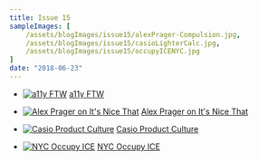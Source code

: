 ```yaml
---
title: Issue 15
sampleImages: [
    /assets/blogImages/issue15/alexPrager-Compulsion.jpg,
    /assets/blogImages/issue15/casioLighterCalc.jpg,
    /assets/blogImages/issue15/occupyICENYC.jpg
]
date: "2018-06-23"
---
```


* [![a11y FTW](/assets/blogImages/issue15/a11yFTW.jpg "Screenshot of Twitter post where a woman is doing ASL interpretation at a concert and looking totally badass")](https://twitter.com/holtbt/status/1010372708071288833)
[a11y FTW](https://twitter.com/holtbt/status/1010372708071288833)

* [![Alex Prager on It's Nice That](/assets/blogImages/issue15/alexPrager-Compulsion.jpg "Image of a yellow house on fire in an idyllic field")](https://www.itsnicethat.com/features/alex-prager-silver-lake-drive-the-photographers-gallery-photography-190618)
[Alex Prager on It's Nice That](https://www.itsnicethat.com/features/alex-prager-silver-lake-drive-the-photographers-gallery-photography-190618)

* [![Casio Product Culture](/assets/blogImages/issue15/casioLighterCalc.jpg "Screenshot of the 'Cubic Disarray' example")](https://medium.com/firm-narrative/some-say-they-embrace-failure-then-theres-casio-c5213315994c)
[Casio Product Culture](https://medium.com/firm-narrative/some-say-they-embrace-failure-then-theres-casio-c5213315994c)

* [![NYC Occupy ICE](/assets/blogImages/issue15/occupyICENYC.jpg "Black and white flyer for the occupation of the ICE building in New York at 201 Varick street")](https://medium.com/firm-narrative/some-say-they-embrace-failure-then-theres-casio-c5213315994c)
[NYC Occupy ICE](https://medium.com/firm-narrative/some-say-they-embrace-failure-then-theres-casio-c5213315994c)

